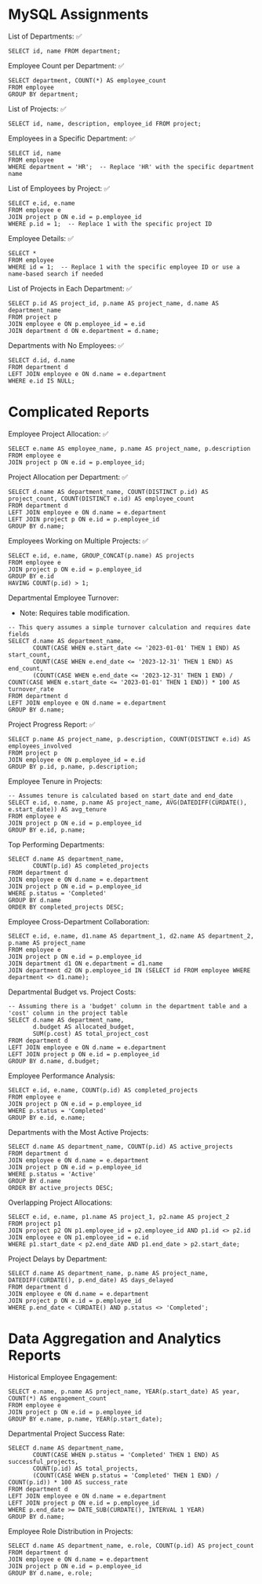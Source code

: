 # MySQL Assignments
List of Departments:  ✅
```
SELECT id, name FROM department;
```
Employee Count per Department: ✅
```
SELECT department, COUNT(*) AS employee_count
FROM employee
GROUP BY department;
```
List of Projects: ✅
```
SELECT id, name, description, employee_id FROM project;
```
Employees in a Specific Department: ✅
```
SELECT id, name
FROM employee
WHERE department = 'HR';  -- Replace 'HR' with the specific department name
```
List of Employees by Project: ✅
```
SELECT e.id, e.name
FROM employee e
JOIN project p ON e.id = p.employee_id
WHERE p.id = 1;  -- Replace 1 with the specific project ID
```
Employee Details: ✅
```
SELECT *
FROM employee
WHERE id = 1;  -- Replace 1 with the specific employee ID or use a name-based search if needed
```
List of Projects in Each Department: ✅
```
SELECT p.id AS project_id, p.name AS project_name, d.name AS department_name
FROM project p
JOIN employee e ON p.employee_id = e.id
JOIN department d ON e.department = d.name;
```
Departments with No Employees: ✅
```
SELECT d.id, d.name
FROM department d
LEFT JOIN employee e ON d.name = e.department
WHERE e.id IS NULL;
```
# Complicated Reports

Employee Project Allocation: ✅
```
SELECT e.name AS employee_name, p.name AS project_name, p.description
FROM employee e
JOIN project p ON e.id = p.employee_id;
```
Project Allocation per Department: ✅
```
SELECT d.name AS department_name, COUNT(DISTINCT p.id) AS project_count, COUNT(DISTINCT e.id) AS employee_count
FROM department d
LEFT JOIN employee e ON d.name = e.department
LEFT JOIN project p ON e.id = p.employee_id
GROUP BY d.name;
```
Employees Working on Multiple Projects: ✅
```
SELECT e.id, e.name, GROUP_CONCAT(p.name) AS projects
FROM employee e
JOIN project p ON e.id = p.employee_id
GROUP BY e.id
HAVING COUNT(p.id) > 1;
```
Departmental Employee Turnover:
* Note: Requires table modification.
```
-- This query assumes a simple turnover calculation and requires date fields
SELECT d.name AS department_name,
       COUNT(CASE WHEN e.start_date <= '2023-01-01' THEN 1 END) AS start_count,
       COUNT(CASE WHEN e.end_date <= '2023-12-31' THEN 1 END) AS end_count,
       (COUNT(CASE WHEN e.end_date <= '2023-12-31' THEN 1 END) / COUNT(CASE WHEN e.start_date <= '2023-01-01' THEN 1 END)) * 100 AS turnover_rate
FROM department d
LEFT JOIN employee e ON d.name = e.department
GROUP BY d.name;
```
Project Progress Report: ✅
```
SELECT p.name AS project_name, p.description, COUNT(DISTINCT e.id) AS employees_involved
FROM project p
JOIN employee e ON p.employee_id = e.id
GROUP BY p.id, p.name, p.description;
```
Employee Tenure in Projects:
```
-- Assumes tenure is calculated based on start_date and end_date
SELECT e.id, e.name, p.name AS project_name, AVG(DATEDIFF(CURDATE(), e.start_date)) AS avg_tenure
FROM employee e
JOIN project p ON e.id = p.employee_id
GROUP BY e.id, p.name;
```
Top Performing Departments:
```
SELECT d.name AS department_name,
       COUNT(p.id) AS completed_projects
FROM department d
JOIN employee e ON d.name = e.department
JOIN project p ON e.id = p.employee_id
WHERE p.status = 'Completed'
GROUP BY d.name
ORDER BY completed_projects DESC;
```
Employee Cross-Department Collaboration:
```
SELECT e.id, e.name, d1.name AS department_1, d2.name AS department_2, p.name AS project_name
FROM employee e
JOIN project p ON e.id = p.employee_id
JOIN department d1 ON e.department = d1.name
JOIN department d2 ON p.employee_id IN (SELECT id FROM employee WHERE department <> d1.name);
```
Departmental Budget vs. Project Costs:
```
-- Assuming there is a 'budget' column in the department table and a 'cost' column in the project table
SELECT d.name AS department_name,
       d.budget AS allocated_budget,
       SUM(p.cost) AS total_project_cost
FROM department d
LEFT JOIN employee e ON d.name = e.department
LEFT JOIN project p ON e.id = p.employee_id
GROUP BY d.name, d.budget;
```
Employee Performance Analysis:
```
SELECT e.id, e.name, COUNT(p.id) AS completed_projects
FROM employee e
JOIN project p ON e.id = p.employee_id
WHERE p.status = 'Completed'
GROUP BY e.id, e.name;
```
Departments with the Most Active Projects:
```
SELECT d.name AS department_name, COUNT(p.id) AS active_projects
FROM department d
JOIN employee e ON d.name = e.department
JOIN project p ON e.id = p.employee_id
WHERE p.status = 'Active'
GROUP BY d.name
ORDER BY active_projects DESC;
```
Overlapping Project Allocations:
```
SELECT e.id, e.name, p1.name AS project_1, p2.name AS project_2
FROM project p1
JOIN project p2 ON p1.employee_id = p2.employee_id AND p1.id <> p2.id
JOIN employee e ON p1.employee_id = e.id
WHERE p1.start_date < p2.end_date AND p1.end_date > p2.start_date;
```
Project Delays by Department:
```
SELECT d.name AS department_name, p.name AS project_name, DATEDIFF(CURDATE(), p.end_date) AS days_delayed
FROM department d
JOIN employee e ON d.name = e.department
JOIN project p ON e.id = p.employee_id
WHERE p.end_date < CURDATE() AND p.status <> 'Completed';
```
# Data Aggregation and Analytics Reports

Historical Employee Engagement:
```
SELECT e.name, p.name AS project_name, YEAR(p.start_date) AS year, COUNT(*) AS engagement_count
FROM employee e
JOIN project p ON e.id = p.employee_id
GROUP BY e.name, p.name, YEAR(p.start_date);
```
Departmental Project Success Rate:
```
SELECT d.name AS department_name,
       COUNT(CASE WHEN p.status = 'Completed' THEN 1 END) AS successful_projects,
       COUNT(p.id) AS total_projects,
       (COUNT(CASE WHEN p.status = 'Completed' THEN 1 END) / COUNT(p.id)) * 100 AS success_rate
FROM department d
LEFT JOIN employee e ON d.name = e.department
LEFT JOIN project p ON e.id = p.employee_id
WHERE p.end_date >= DATE_SUB(CURDATE(), INTERVAL 1 YEAR)
GROUP BY d.name;
```
Employee Role Distribution in Projects:
```
SELECT d.name AS department_name, e.role, COUNT(p.id) AS project_count
FROM department d
JOIN employee e ON d.name = e.department
JOIN project p ON e.id = p.employee_id
GROUP BY d.name, e.role;
```

